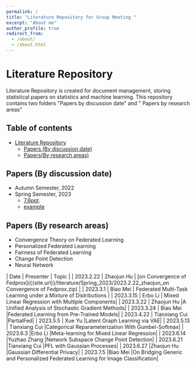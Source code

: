 ```yaml
---
permalink: /
title: "Literature Repository for Group Meeting "
excerpt: "About me"
author_profile: true
redirect_from: 
  - /about/
  - /about.html
---
```


# Literature Repository

Literature Repository is created for document management, storing statistical papers on statistics and machine learning. This repository contains two folders  "Papers by discussion date" and  " Papers by research areas"  

## Table of contents

- [Literature Repository](#literature-repository)
  - [Papers (By discussion date)](#papers-by-discussion-date)
  - [Papers(By research areas)](#papers-by-research-areas)

## Papers (By discussion date)

- Autumn Semester, 2022
- Spring Semester, 2023
  + [7.6ppt]({{site.url}}/literature/7.6ppt.pdf).
  + [example]({{site.url}}/date/Autumn2023.md)

## Papers (By research areas)

- Convergence Theory on Federated Learning
- Personalized Federated Learning
- Fairness of Federated Learning
- Change Point Detection
- Neural Network

| Date | Presenter | Topic | 
| 2023.2.22   | Zhaojun Hu     | [on Convergence of Fedprox]({{site.url}}/literature/Spring_2023/2023.2.22_zhaojun_on Convergence of Fedprox.zip)  |
| 2023.3.1   | Biao Mei     | Federated Multi-Task Learning under a Mixture of Distributions  | 
| 2023.3.15     | Erbo Li       | Mixed Linear Regression with Multiple Components|
| 2023.3.22     | Zhaojun Hu       |A Unified Analysis of Stochastic Gradient Methods|
| 2023.3.24     | Biao Mei      |Federated Learning from Pre-Trained Models|
| 2023.4.22     | Tianxiang Cui      |PartialFed|
| 2023.5.5     | Xue Yu     |Latent Graph Learning via VAE|
| 2023.5.13     | Tianxiang Cui    |Categorical Reparameterization With Gumbel-Softmax|
| 2023.6.3     |Erbo Li    |Meta-learning for Mixed Linear Regression|
| 2023.6.14     |Yuzhao Zhang   |Network Subspace Change Point Detection|
| 2023.6.21     |Tianxiang Cui   |PFL with Gaussian Processes|
| 2023.6.27     |Zhaojun Hu   |Gaussian Differential Privacy|
| 2023.7.5     |Biao Mei  |On Bridging Generic and Personalized Federated Learning for Image Classification|
